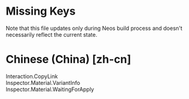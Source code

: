# Missing Keys
Note that this file updates only during Neos build process and doesn't necessarily reflect the current state.

# Chinese (China) [zh-cn]
Interaction.CopyLink  
Inspector.Material.VariantInfo  
Inspector.Material.WaitingForApply  

